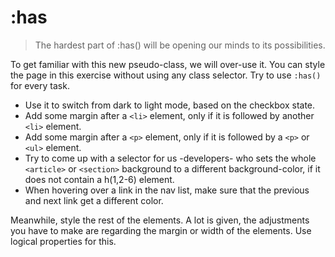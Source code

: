 # :has

> The hardest part of :has() will be opening our minds to its possibilities.

To get familiar with this new pseudo-class, we will over-use it. You can style the page in this exercise without using any class selector. Try to use `:has()` for every task.

- Use it to switch from dark to light mode, based on the checkbox state.
- Add some margin after a `<li>` element, only if it is followed by another `<li>` element.
- Add some margin after a `<p>` element, only if it is followed by a `<p>` or `<ul>` element.
- Try to come up with a selector for us -developers- who sets the whole `<article>` or `<section>` background to a different background-color, if it does not contain a h(1,2-6) element.
- When hovering over a link in the nav list, make sure that the previous and next link get a different color.

Meanwhile, style the rest of the elements. A lot is given, the adjustments you have to make are regarding the margin or width of the elements. Use logical properties for this.

